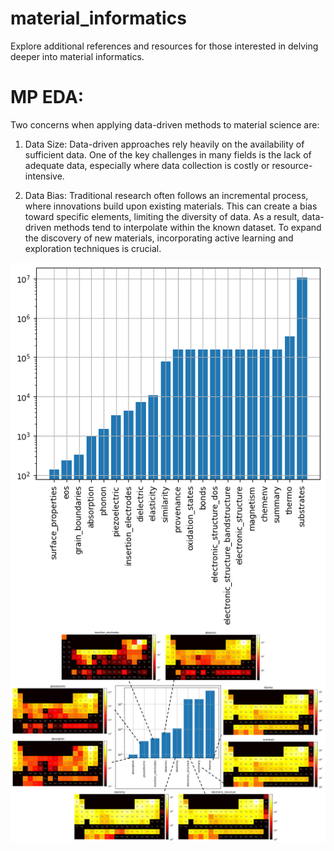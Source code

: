 # material_informatics
Explore additional references and resources for those interested in delving deeper into material informatics. 



# MP EDA:
Two concerns when applying data-driven methods to material science are:

1. Data Size:
Data-driven approaches rely heavily on the availability of sufficient data. One of the key challenges in many fields is the lack of adequate data, especially where data collection is costly or resource-intensive.

2. Data Bias:
Traditional research often follows an incremental process, where innovations build upon existing materials. This can create a bias toward specific elements, limiting the diversity of data. As a result, data-driven methods tend to interpolate within the known dataset. To expand the discovery of new materials, incorporating active learning and exploration techniques is crucial.

<img style="float: left;" src="/imgs/mp_api_statistics.png" alt="The volume of data available across different APIs. (Last update: Sep. 8th, 2024)">


<img style="float: left;" src="/imgs/mp_elemental_statistics.png" alt="The compositional distribution of the data, along with visualizations presented as periodic table heatmaps. (Last update: Sep. 8th, 2024)">

